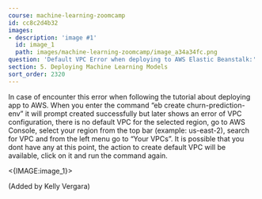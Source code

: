 ```yaml
---
course: machine-learning-zoomcamp
id: cc8c2d4b32
images:
- description: 'image #1'
  id: image_1
  path: images/machine-learning-zoomcamp/image_a34a34fc.png
question: 'Default VPC Error when deploying to AWS Elastic Beanstalk:'
section: 5. Deploying Machine Learning Models
sort_order: 2320
---
```


In case of encounter this error when following the tutorial about deploying app to AWS. When you enter the command “eb create churn-prediction-env” it will prompt created successfully but later shows an error of VPC configuration, there is no default VPC for the selected region, go to AWS Console, select your region from the top bar (example: us-east-2), search for VPC and from the left menu go to “Your VPCs”. It is possible that you dont have any at this point, the action to create default VPC will be available, click on it and run the command again.

<{IMAGE:image_1}>

(Added by Kelly Vergara)

